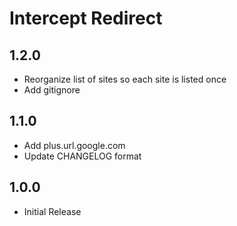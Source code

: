 # Intercept Redirect

## 1.2.0
- Reorganize list of sites so each site is listed once
- Add gitignore

## 1.1.0
- Add plus.url.google.com
- Update CHANGELOG format

## 1.0.0
- Initial Release
